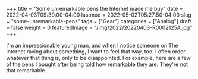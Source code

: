 +++
title = "Some unremarkable pens the Internet made me buy"
date = 2022-04-03T09:30:00-04:00
lastmod = 2022-05-02T05:27:50-04:00
slug = "some-unremarkable-pens"
tags = ["Gear"]
categories = ["Analog"]
draft = false
weight = 0
featuredImage = "/img/2022/20220403-R0002125A.jpg"
+++

I'm an impressionable young man, and when I notice someone on The Internet raving about something, I want to feel that way, too. I often order whatever that thing is, only to be disappointed. For example, here are a few of the pens I bought after being told how remarkable they are. They're not that remarkable.

[//]: # "Exported with love from a post written in Org mode"
[//]: # "- https://github.com/kaushalmodi/ox-hugo"

